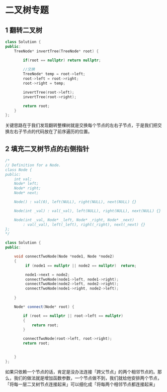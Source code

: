 # 二叉树专题

## 1 翻转二叉树

```c++
class Solution {
public:
    TreeNode* invertTree(TreeNode* root) {

        if(root == nullptr) return nullptr;
        
        //交换
        TreeNode* temp = root->left;
        root->left = root->right;
        root->right = temp;

        invertTree(root->left);
        invertTree(root->right);

        return root;
    }
};
```

关键思路在于我们发现翻转整棵树就是交换每个节点的左右子节点，于是我们把交换左右子节点的代码放在了前序遍历的位置。

## 2 填充二叉树节点的右侧指针

```c++
/*
// Definition for a Node.
class Node {
public:
    int val;
    Node* left;
    Node* right;
    Node* next;

    Node() : val(0), left(NULL), right(NULL), next(NULL) {}

    Node(int _val) : val(_val), left(NULL), right(NULL), next(NULL) {}

    Node(int _val, Node* _left, Node* _right, Node* _next)
        : val(_val), left(_left), right(_right), next(_next) {}
};
*/

class Solution {
public:

    void connectTwoNode(Node *node1, Node *node2)
    {
         if (node1 == nullptr || node2 == nullptr)  return;

         node1->next = node2;
         connectTwoNode(node1->left, node1->right);
         connectTwoNode(node2->left, node2->right);
         connectTwoNode(node1->right, node2->left);
    
    }

    Node* connect(Node* root) {

        if (root == nullptr || root->left == nullptr) 
        {
            return root;
        }

        connectTwoNode(root->left, root->right);
        return root;

        
    }
};
```

如果只依赖一个节点的话，肯定是没办法连接「跨父节点」的两个相邻节点的。那么，我们的做法就是增加函数参数，一个节点做不到，我们就给他安排两个节点，「将每一层二叉树节点连接起来」可以细化成「将每两个相邻节点都连接起来」